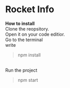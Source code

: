 # Rocket Info

**How to install**
<br/>
Clone the reopsitory.
<br/>
Open it on your code editior.
<br/>
Go to the terminal
<br/>
write 
>npm install
<br/>
Run the project 

>npm start

